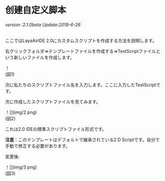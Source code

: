 # 创建自定义脚本

###### *version :2.1.0beta   Update:2019-6-26*

ここではLayaAirIDE 2.0にカスタムスクリプトを作成する方法を説明します。

右クリックフォルダ=>テンプレートファイルを作成する=>TestScriptファイルという新しいファイルを作成します。

！[](img/1.png)<br/>(図1)

次に私たちのスクリプトファイル名を入力します。ここに入力したTestScriptです。

次に作成したスクリプトファイルを見てみます。

！[](img/2 png)<br/>(図2)

これは2.0 IDEの標準スクリプトファイル形式です。

**注意**：このテンプレートはデフォルトで継承されている2 D Scriptです。自分で手動で修正する必要があります。

変更後:

！[](img/3 png)<br/>(図3)

